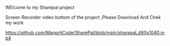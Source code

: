 WElcome to my Sharepal project

Screen Recorder video bottom of the project ,Please Download And Chek my work
 
 https://github.com/ManpritCode/SharePal/blob/main/sharepal_480x1040.mp4
